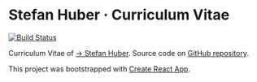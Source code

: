 # Stefan Huber · Curriculum Vitae

[![Build Status](https://github.com/signalwerk/cv/actions/workflows/deploy.yml/badge.svg)](https://github.com/signalwerk/cv/actions/workflows/deploy.yml)

Curriculum Vitae of [→ Stefan Huber](https://cv.signalwerk.ch). Source code on [GitHub repository](https://github.com/signalwerk/cv).

This project was bootstrapped with [Create React App](https://create-react-app.dev/).
